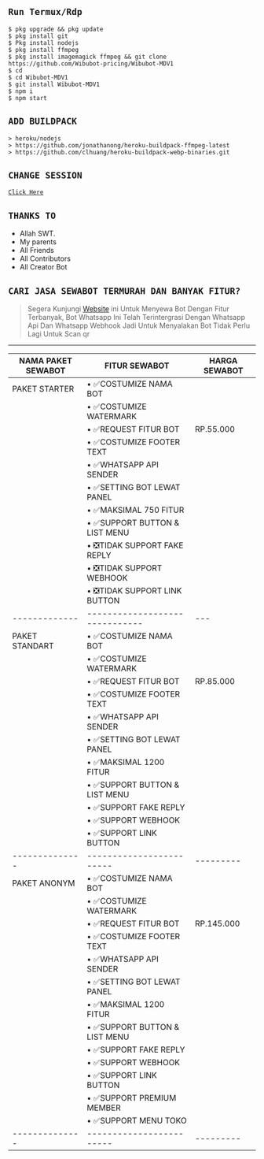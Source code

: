 ## `Run Termux/Rdp`
```
$ pkg upgrade && pkg update
$ pkg install git
$ Pkg install nodejs
$ pkg install ffmpeg
$ pkg install imagemagick ffmpeg && git clone https://github.com/Wibubot-pricing/Wibubot-MDV1
$ cd
$ cd Wibubot-MDV1
$ git install Wibubot-MDV1
$ npm i
$ npm start
```

## `ADD BUILDPACK`

```
> heroku/nodejs
> https://github.com/jonathanong/heroku-buildpack-ffmpeg-latest
> https://github.com/clhuang/heroku-buildpack-webp-binaries.git
```

## `CHANGE SESSION`

[`Click Here`](https://github.com/zeeone-ofc/Alphab0t/blob/master/session.json#L1)

## `THANKS TO`

- Allah SWT.
- My parents
- All Friends
- All Contributors
- All Creator Bot

## `CARI JASA SEWABOT TERMURAH DAN BANYAK FITUR?`
> Segera Kunjungi [Website](https://wibustore.vercel.app) ini Untuk Menyewa Bot Dengan Fitur Terbanyak, Bot Whatsapp Ini Telah Terintergrasi Dengan Whatsapp Api Dan Whatsapp Webhook Jadi Untuk Menyalakan Bot Tidak Perlu Lagi Untuk Scan qr
--------

|NAMA PAKET SEWABOT|FITUR SEWABOT|HARGA SEWABOT|
|------------------|-------------|-------------|
|PAKET STARTER|• ✅COSTUMIZE NAMA BOT |          |           
|             |• ✅COSTUMIZE WATERMARK |         |             
|             |• ✅REQUEST FITUR BOT | RP.55.000 |              
|             |• ✅COSTUMIZE FOOTER TEXT |       |
|             |• ✅WHATSAPP API SENDER |         |
|             |• ✅SETTING BOT LEWAT PANEL |     |
|             |• ✅MAKSIMAL 750 FITUR      |     |
|             |• ✅SUPPORT BUTTON & LIST MENU |  |
|             |• ❎TIDAK SUPPORT FAKE REPLY |    |
|             |• ❎TIDAK SUPPORT WEBHOOK |       |
|             |• ❎TIDAK SUPPORT LINK BUTTON |   |
|-------------|------------------------------|---|
|PAKET STANDART|• ✅COSTUMIZE NAMA BOT |          |
|              |• ✅COSTUMIZE WATERMARK |         |
|              |• ✅REQUEST FITUR BOT | RP.85.000 |
|              |• ✅COSTUMIZE FOOTER TEXT |       |
|              |• ✅WHATSAPP API SENDER |         |
|              |• ✅SETTING BOT LEWAT PANEL |     |
|              |• ✅MAKSIMAL 1200 FITUR      |    |
|              |• ✅SUPPORT BUTTON & LIST MENU |  |
|              |• ✅SUPPORT FAKE REPLY |          |
|              |• ✅SUPPORT WEBHOOK    |          |
|              |• ✅SUPPORT LINK BUTTON |         |
|--------------|------------------------|---------|
|PAKET ANONYM  |• ✅COSTUMIZE NAMA BOT |          |
|              |• ✅COSTUMIZE WATERMARK |         |
|              |• ✅REQUEST FITUR BOT | RP.145.000 |
|              |• ✅COSTUMIZE FOOTER TEXT |       |
|              |• ✅WHATSAPP API SENDER |         |
|              |• ✅SETTING BOT LEWAT PANEL |     |
|              |• ✅MAKSIMAL 1200 FITUR      |    |
|              |• ✅SUPPORT BUTTON & LIST MENU |  |
|              |• ✅SUPPORT FAKE REPLY |          |
|              |• ✅SUPPORT WEBHOOK    |          |
|              |• ✅SUPPORT LINK BUTTON |         |
|              |• ✅SUPPORT PREMIUM MEMBER |      |
|              |• ✅SUPPORT MENU TOKO |           |
|--------------|------------------------|---------|
